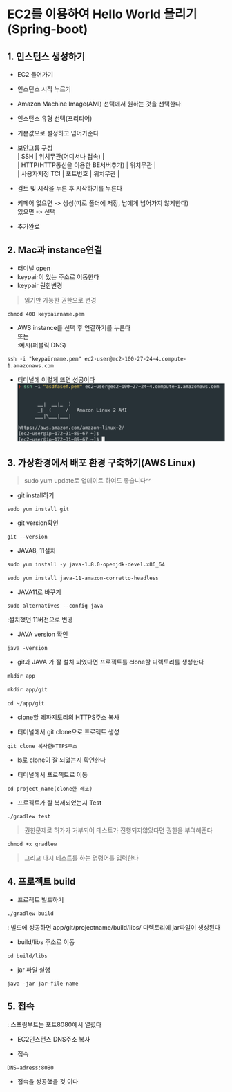 # EC2를 이용하여 Hello World 올리기 (Spring-boot)

## 1. 인스턴스 생성하기
- EC2 들어가기
- 인스턴스 시작 누르기
- Amazon Machine Image(AMI) 선택에서 원하는 것을 선택한다
- 인스턴스 유형 선택(프리티어)
- 기본값으로 설정하고 넘어가준다
- 보안그룹 구성  
    | SSH | 위치무관(어디서나 접속) |   
    | HTTP(HTTP통신을 이용한 BE서버추가) | 위치무관 |  
    | 사용자지정 TCI | 포트번호 | 위치무관 |  

- 검토 및 시작을 누른 후 시작하기를 누른다
- 키페어 없으면 -> 생성(따로 폴더에 저장, 남에게 넘어가지 않게한다)  
있으면 -> 선택
- 추가완료

## 2. Mac과 instance연결
- 터미널 open
- keypair이 있는 주소로 이동한다
- keypair 권한변경
> 읽기만 가능한 권한으로 변경
```
chmod 400 keypairname.pem
```
- AWS instance를 선택 후 연결하기를 누른다  
또는   
:예시(퍼블릭 DNS)  
```
ssh -i "keypairname.pem" ec2-user@ec2-100-27-24-4.compute-1.amazonaws.com
```
- 터미널에 이렇게 뜨면 성공이다
![](../../img/ec2-success.png)

## 3. 가상환경에서 배포 환경 구축하기(AWS Linux)
> sudo yum update로 업데이트 하여도 좋습니다^^
- git install하기
```
sudo yum install git
```

- git version확인
```
git --version
```

- JAVA8, 11설치
```
sudo yum install -y java-1.8.0-openjdk-devel.x86_64

sudo yum install java-11-amazon-corretto-headless
```

- JAVA11로 바꾸기
```
sudo alternatives --config java
```
:설치했던 11버전으로 변경
- JAVA version 확인
```
java -version
```

- git과 JAVA 가 잘 설치 되었다면 프로젝트를 clone할 디렉토리를 생성한다
```
mkdir app

mkdir app/git

cd ~/app/git
```
- clone할 레파지토리의 HTTPS주소 복사

- 터미널에서 git clone으로 프로젝트 생성
```
git clone 복사한HTTPS주소
```

- ls로 clone이 잘 되었는지 확인한다

- 터미널에서 프로젝트로 이동
```
cd project_name(clone한 레포)
```

- 프로젝트가 잘 복제되었는지 Test
```
./gradlew test
```
> 권한문제로 허가가 거부되어 테스트가 진행되지않았다면 권한을 부여해준다
```
chmod +x gradlew
```
> 그리고 다시 테스트를 하는 명령어를 입력한다

## 4. 프로젝트 build
- 프로젝트 빌드하기
```
./gradlew build
```
: 빌드에 성공하면
app/git/projectname/build/libs/ 디렉토리에 jar파일이 생성된다

- build/libs 주소로 이동
```
cd build/libs
```

- jar 파일 실행
```
java -jar jar-file-name
```

## 5. 접속
: 스프링부트는 포트8080에서 열렸다
- EC2인스턴스 DNS주소 복사

- 접속
```
DNS-adress:8080
```

- 접속을 성공했을 것 이다